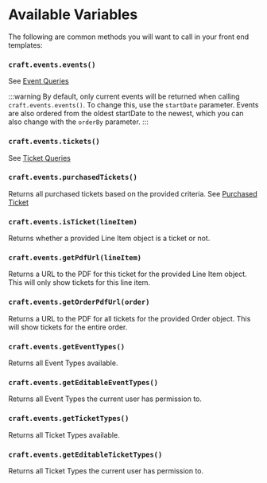 # Available Variables

The following are common methods you will want to call in your front end templates:

### `craft.events.events()`

See [Event Queries](docs:getting-elements/event-queries)

:::warning
By default, only current events will be returned when calling `craft.events.events()`. To change this, use the `startDate` parameter. Events are also ordered from the oldest startDate to the newest, which you can also change with the `orderBy` parameter.
:::

### `craft.events.tickets()`

See [Ticket Queries](docs:getting-elements/ticket-queries)

### `craft.events.purchasedTickets()`

Returns all purchased tickets based on the provided criteria. See [Purchased Ticket](docs:developers/purchased-ticket)

### `craft.events.isTicket(lineItem)`

Returns whether a provided Line Item object is a ticket or not.

### `craft.events.getPdfUrl(lineItem)`

Returns a URL to the PDF for this ticket for the provided Line Item object. This will only show tickets for this line item.

### `craft.events.getOrderPdfUrl(order)`

Returns a URL to the PDF for all tickets for the provided Order object. This will show tickets for the entire order.

### `craft.events.getEventTypes()`

Returns all Event Types available.

### `craft.events.getEditableEventTypes()`

Returns all Event Types the current user has permission to.

### `craft.events.getTicketTypes()`

Returns all Ticket Types available.

### `craft.events.getEditableTicketTypes()`

Returns all Ticket Types the current user has permission to.
